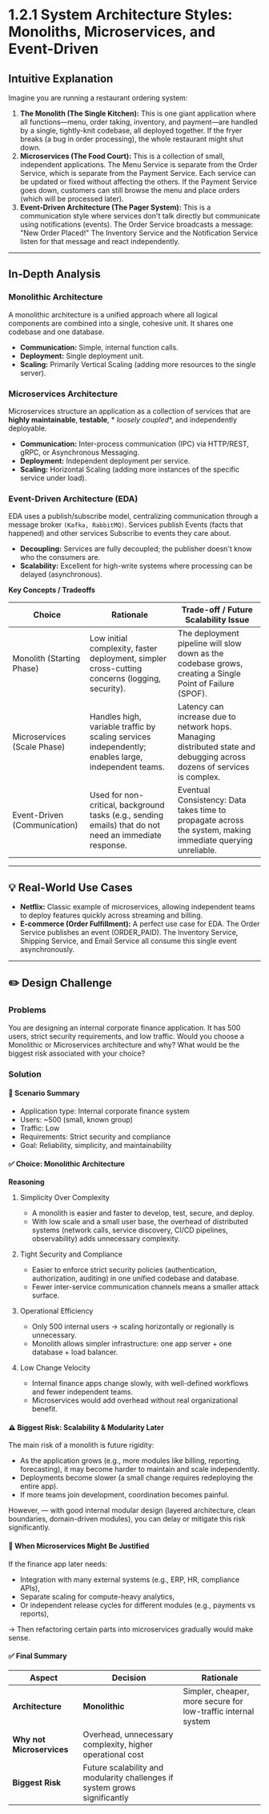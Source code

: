 # 1.2.1 System Architecture Styles: Monoliths, Microservices, and Event-Driven

## Intuitive Explanation

Imagine you are running a restaurant ordering system:

1. **The Monolith (The Single Kitchen):** This is one giant application where all functions—menu, order taking,
   inventory, and payment—are handled by a single, tightly-knit codebase, all deployed together. If the fryer breaks (a
   bug in order processing), the whole restaurant might shut down.
2. **Microservices (The Food Court):** This is a collection of small, independent applications. The Menu Service is
   separate from the Order Service, which is separate from the Payment Service. Each service can be updated or fixed
   without affecting the others. If the Payment Service goes down, customers can still browse the menu and place
   orders (which will be processed later).
3. **Event-Driven Architecture (The Pager System):** This is a communication style where services don't talk directly
   but communicate using notifications (events). The Order Service broadcasts a message: "New Order Placed!" The
   Inventory Service and the Notification Service listen for that message and react independently.

---

## In-Depth Analysis

### Monolithic Architecture

A monolithic architecture is a unified approach where all logical components are combined into a single, cohesive unit.
It shares one codebase and one database.

- **Communication:** Simple, internal function calls.
- **Deployment:** Single deployment unit.
- **Scaling:** Primarily Vertical Scaling (adding more resources to the single server).

### Microservices Architecture

Microservices structure an application as a collection of services that are **highly maintainable**, **testable**, *
*loosely coupled**, and independently deployable.

- **Communication:** Inter-process communication (IPC) via HTTP/REST, gRPC, or Asynchronous Messaging.
- **Deployment:** Independent deployment per service.
- **Scaling:** Horizontal Scaling (adding more instances of the specific service under load).

### Event-Driven Architecture (EDA)

EDA uses a publish/subscribe model, centralizing communication through a message broker `(Kafka, RabbitMQ)`. Services
publish Events (facts that happened) and other services Subscribe to events they care about.

- **Decoupling:** Services are fully decoupled; the publisher doesn't know who the consumers are.
- **Scalability:** Excellent for high-write systems where processing can be delayed (asynchronous).

**Key Concepts / Tradeoffs**

| Choice                       | Rationale                                                                                              | Trade-off / Future Scalability Issue                                                                                     |
|------------------------------|--------------------------------------------------------------------------------------------------------|--------------------------------------------------------------------------------------------------------------------------|
| Monolith (Starting Phase)    | Low initial complexity, faster deployment, simpler cross-cutting concerns (logging, security).         | The deployment pipeline will slow down as the codebase grows, creating a Single Point of Failure (SPOF).                 |
| Microservices (Scale Phase)  | Handles high, variable traffic by scaling services independently; enables large, independent teams.    | Latency can increase due to network hops. Managing distributed state and debugging across dozens of services is complex. |
| Event-Driven (Communication) | Used for non-critical, background tasks (e.g., sending emails) that do not need an immediate response. | Eventual Consistency: Data takes time to propagate across the system, making immediate querying unreliable.              |

---

## 💡 Real-World Use Cases

- **Netflix:** Classic example of microservices, allowing independent teams to deploy features quickly across streaming
  and billing.
- **E-commerce (Order Fulfillment):** A perfect use case for EDA. The Order Service publishes an event (ORDER_PAID). The
  Inventory Service, Shipping Service, and Email Service all consume this single event asynchronously.

---

## ✏️ Design Challenge

### Problems

You are designing an internal corporate finance application. It has 500 users, strict security requirements, and low
traffic. Would you choose a Monolithic or Microservices architecture and why? What would be the biggest risk associated
with your choice?

### Solution

#### 🧩 Scenario Summary

- Application type: Internal corporate finance system
- Users: ~500 (small, known group)
- Traffic: Low
- Requirements: Strict security and compliance
- Goal: Reliability, simplicity, and maintainability

#### ✅ Choice: Monolithic Architecture

**Reasoning**

1. Simplicity Over Complexity
    - A monolith is easier and faster to develop, test, secure, and deploy.
    - With low scale and a small user base, the overhead of distributed systems (network calls, service discovery, CI/CD
      pipelines, observability) adds unnecessary complexity.

2. Tight Security and Compliance
    - Easier to enforce strict security policies (authentication, authorization, auditing) in one unified codebase and
      database.
    - Fewer inter-service communication channels means a smaller attack surface.

3. Operational Efficiency
    - Only 500 internal users → scaling horizontally or regionally is unnecessary.
    - Monolith allows simpler infrastructure: one app server + one database + load balancer.

4. Low Change Velocity
    - Internal finance apps change slowly, with well-defined workflows and fewer independent teams.
    - Microservices would add overhead without real organizational benefit.

#### ⚠️ Biggest Risk: Scalability & Modularity Later

The main risk of a monolith is future rigidity:

- As the application grows (e.g., more modules like billing, reporting, forecasting), it may become harder to maintain
  and scale independently.
- Deployments become slower (a small change requires redeploying the entire app).
- If more teams join development, coordination becomes painful.

However, — with good internal modular design (layered architecture, clean boundaries, domain-driven modules), you can
delay or mitigate this risk significantly.

#### 🧠 When Microservices Might Be Justified

If the finance app later needs:

- Integration with many external systems (e.g., ERP, HR, compliance APIs),
- Separate scaling for compute-heavy analytics,
- Or independent release cycles for different modules (e.g., payments vs reports),

→ Then refactoring certain parts into microservices gradually would make sense.

#### ✅ Final Summary

| Aspect                    | Decision                                                                   | Rationale                                                     |
|---------------------------|----------------------------------------------------------------------------|---------------------------------------------------------------|
| **Architecture**          | **Monolithic**                                                             | Simpler, cheaper, more secure for low-traffic internal system |
| **Why not Microservices** | Overhead, unnecessary complexity, higher operational cost                  |                                                               |
| **Biggest Risk**          | Future scalability and modularity challenges if system grows significantly |                                                               |
